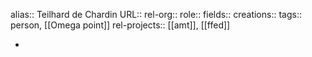 alias:: Teilhard de Chardin
URL::
rel-org::
role::
fields::
creations:: 
tags:: person, [[Omega point]] 
rel-projects:: [[amt]], [[ffed]] 


-
